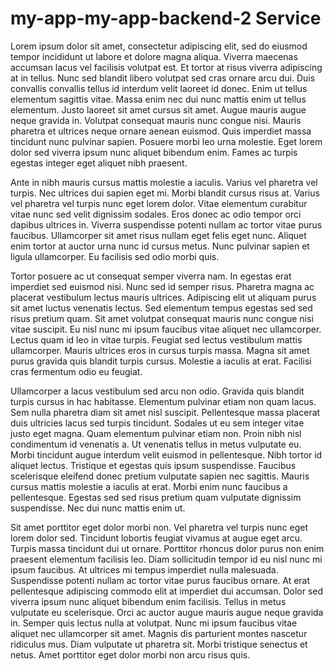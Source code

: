 # my-app-my-app-backend-2 Service

Lorem ipsum dolor sit amet, consectetur adipiscing elit, sed do eiusmod tempor incididunt ut labore et dolore magna aliqua. Viverra maecenas accumsan lacus vel facilisis volutpat est. Et tortor at risus viverra adipiscing at in tellus. Nunc sed blandit libero volutpat sed cras ornare arcu dui. Duis convallis convallis tellus id interdum velit laoreet id donec. Enim ut tellus elementum sagittis vitae. Massa enim nec dui nunc mattis enim ut tellus elementum. Justo laoreet sit amet cursus sit amet. Augue mauris augue neque gravida in. Volutpat consequat mauris nunc congue nisi. Mauris pharetra et ultrices neque ornare aenean euismod. Quis imperdiet massa tincidunt nunc pulvinar sapien. Posuere morbi leo urna molestie. Eget lorem dolor sed viverra ipsum nunc aliquet bibendum enim. Fames ac turpis egestas integer eget aliquet nibh praesent.

Ante in nibh mauris cursus mattis molestie a iaculis. Varius vel pharetra vel turpis. Nec ultrices dui sapien eget mi. Morbi blandit cursus risus at. Varius vel pharetra vel turpis nunc eget lorem dolor. Vitae elementum curabitur vitae nunc sed velit dignissim sodales. Eros donec ac odio tempor orci dapibus ultrices in. Viverra suspendisse potenti nullam ac tortor vitae purus faucibus. Ullamcorper sit amet risus nullam eget felis eget nunc. Aliquet enim tortor at auctor urna nunc id cursus metus. Nunc pulvinar sapien et ligula ullamcorper. Eu facilisis sed odio morbi quis.

Tortor posuere ac ut consequat semper viverra nam. In egestas erat imperdiet sed euismod nisi. Nunc sed id semper risus. Pharetra magna ac placerat vestibulum lectus mauris ultrices. Adipiscing elit ut aliquam purus sit amet luctus venenatis lectus. Sed elementum tempus egestas sed sed risus pretium quam. Sit amet volutpat consequat mauris nunc congue nisi vitae suscipit. Eu nisl nunc mi ipsum faucibus vitae aliquet nec ullamcorper. Lectus quam id leo in vitae turpis. Feugiat sed lectus vestibulum mattis ullamcorper. Mauris ultrices eros in cursus turpis massa. Magna sit amet purus gravida quis blandit turpis cursus. Molestie a iaculis at erat. Facilisi cras fermentum odio eu feugiat.

Ullamcorper a lacus vestibulum sed arcu non odio. Gravida quis blandit turpis cursus in hac habitasse. Elementum pulvinar etiam non quam lacus. Sem nulla pharetra diam sit amet nisl suscipit. Pellentesque massa placerat duis ultricies lacus sed turpis tincidunt. Sodales ut eu sem integer vitae justo eget magna. Quam elementum pulvinar etiam non. Proin nibh nisl condimentum id venenatis a. Ut venenatis tellus in metus vulputate eu. Morbi tincidunt augue interdum velit euismod in pellentesque. Nibh tortor id aliquet lectus. Tristique et egestas quis ipsum suspendisse. Faucibus scelerisque eleifend donec pretium vulputate sapien nec sagittis. Mauris cursus mattis molestie a iaculis at erat. Morbi enim nunc faucibus a pellentesque. Egestas sed sed risus pretium quam vulputate dignissim suspendisse. Nec dui nunc mattis enim ut.

Sit amet porttitor eget dolor morbi non. Vel pharetra vel turpis nunc eget lorem dolor sed. Tincidunt lobortis feugiat vivamus at augue eget arcu. Turpis massa tincidunt dui ut ornare. Porttitor rhoncus dolor purus non enim praesent elementum facilisis leo. Diam sollicitudin tempor id eu nisl nunc mi ipsum faucibus. At ultrices mi tempus imperdiet nulla malesuada. Suspendisse potenti nullam ac tortor vitae purus faucibus ornare. At erat pellentesque adipiscing commodo elit at imperdiet dui accumsan. Dolor sed viverra ipsum nunc aliquet bibendum enim facilisis. Tellus in metus vulputate eu scelerisque. Orci ac auctor augue mauris augue neque gravida in. Semper quis lectus nulla at volutpat. Nunc mi ipsum faucibus vitae aliquet nec ullamcorper sit amet. Magnis dis parturient montes nascetur ridiculus mus. Diam vulputate ut pharetra sit. Morbi tristique senectus et netus. Amet porttitor eget dolor morbi non arcu risus quis.